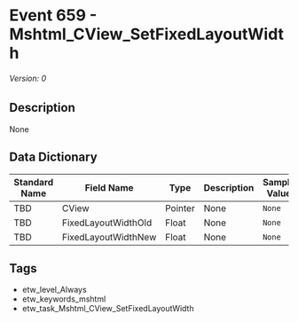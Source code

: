 # Event 659 - Mshtml_CView_SetFixedLayoutWidth
###### Version: 0

## Description
None

## Data Dictionary
|Standard Name|Field Name|Type|Description|Sample Value|
|---|---|---|---|---|
|TBD|CView|Pointer|None|`None`|
|TBD|FixedLayoutWidthOld|Float|None|`None`|
|TBD|FixedLayoutWidthNew|Float|None|`None`|

## Tags
* etw_level_Always
* etw_keywords_mshtml
* etw_task_Mshtml_CView_SetFixedLayoutWidth